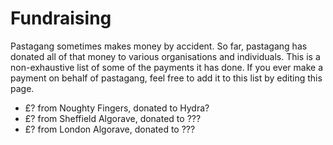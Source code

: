 # Fundraising

Pastagang sometimes makes money by accident. So far, pastagang has donated all of that money to various organisations and individuals. This is a non-exhaustive list of some of the payments it has done. If you ever make a payment on behalf of pastagang, feel free to add it to this list by editing this page. 

- £? from Noughty Fingers, donated to Hydra?
- £? from Sheffield Algorave, donated to ???
- £? from London Algorave, donated to ???
